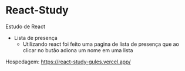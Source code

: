# React-Study

Estudo de React

* Lista de presença
  - Utilizando react foi feito uma pagina de lista de presença que ao clicar no butão adiona um nome em uma lista
  
 Hospedagem: https://react-study-gules.vercel.app/
